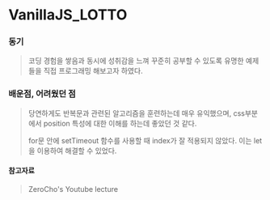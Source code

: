 # VanillaJS_LOTTO
### 동기
>코딩 경험을 쌓음과 동시에 성취감을 느껴 꾸준히 공부할 수 있도록 유명한 예제들을 직접 프로그래밍 해보고자 하였다. 

### 배운점, 어려웠던 점

>당연하게도 반복문과 관련된 알고리즘을 훈련하는데 매우 유익했으며, css부분에서 position 특성에 대한 이해를 하는데 좋았던 것 같다.
>
>for문 안에 setTimeout 함수를 사용할 때 index가 잘 적용되지 않았다. 이는 let을 이용하여 해결할 수 있었다.


#### 참고자료
>ZeroCho's Youtube lecture
